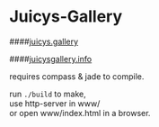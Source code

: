Juicys-Gallery
==============

####[juicys.gallery](http://juicys.gallery/)  

####[juicysgallery.info](http://juicysgallery.info/)

requires compass & jade to compile.

run ```./build``` to make,  
use http-server in www/  
or open www/index.html in a browser.
